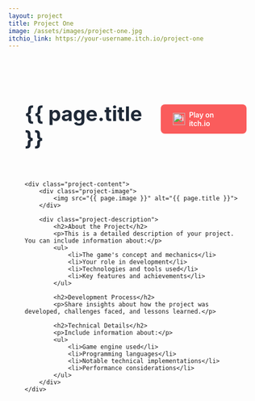 ```yaml
---
layout: project
title: Project One
image: /assets/images/project-one.jpg
itchio_link: https://your-username.itch.io/project-one
---
```


<div class="project-container">
    <div class="project-header">
        <h1>{{ page.title }}</h1>
        <a href="{{ page.itchio_link }}" class="itchio-button" target="_blank">
            <img src="https://static.itch.io/images/badge-color.svg" alt="itch.io">
            Play on itch.io
        </a>
    </div>

    <div class="project-content">
        <div class="project-image">
            <img src="{{ page.image }}" alt="{{ page.title }}">
        </div>

        <div class="project-description">
            <h2>About the Project</h2>
            <p>This is a detailed description of your project. You can include information about:</p>
            <ul>
                <li>The game's concept and mechanics</li>
                <li>Your role in development</li>
                <li>Technologies and tools used</li>
                <li>Key features and achievements</li>
            </ul>

            <h2>Development Process</h2>
            <p>Share insights about how the project was developed, challenges faced, and lessons learned.</p>

            <h2>Technical Details</h2>
            <p>Include information about:</p>
            <ul>
                <li>Game engine used</li>
                <li>Programming languages</li>
                <li>Notable technical implementations</li>
                <li>Performance considerations</li>
            </ul>
        </div>
    </div>
</div>

<style>
    .project-container {
        max-width: 1200px;
        margin: 0 auto;
        padding: 2rem;
    }

    .project-header {
        display: flex;
        justify-content: space-between;
        align-items: center;
        margin-bottom: 2rem;
    }

    .project-header h1 {
        font-size: 2.5rem;
        color: #1f2937;
    }

    .itchio-button {
        display: flex;
        align-items: center;
        gap: 0.5rem;
        background: #fa5c5c;
        color: white;
        padding: 0.75rem 1.5rem;
        border-radius: 0.5rem;
        text-decoration: none;
        font-weight: 600;
        transition: transform 0.2s;
    }

    .itchio-button:hover {
        transform: translateY(-2px);
    }

    .itchio-button img {
        height: 24px;
        width: auto;
    }

    .project-content {
        display: grid;
        grid-template-columns: 1fr 1fr;
        gap: 2rem;
    }

    .project-image {
        width: 100%;
    }

    .project-image img {
        width: 100%;
        height: auto;
        border-radius: 1rem;
        box-shadow: 0 4px 6px -1px rgb(0 0 0 / 0.1);
    }

    .project-description {
        line-height: 1.6;
    }

    .project-description h2 {
        margin: 1.5rem 0 1rem;
        color: #1f2937;
    }

    .project-description ul {
        margin: 1rem 0;
        padding-left: 1.5rem;
    }

    .project-description li {
        margin-bottom: 0.5rem;
    }

    @media (max-width: 768px) {
        .project-content {
            grid-template-columns: 1fr;
        }

        .project-header {
            flex-direction: column;
            gap: 1rem;
            text-align: center;
        }
    }
</style> 
